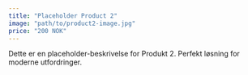 ```yaml
---
title: "Placeholder Product 2"
image: "path/to/product2-image.jpg"
price: "200 NOK"
---
```


Dette er en placeholder-beskrivelse for Produkt 2. Perfekt løsning for moderne utfordringer.
